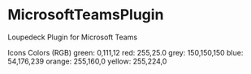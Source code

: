 # MicrosoftTeamsPlugin
Loupedeck Plugin for Microsoft Teams

Icons
Colors (RGB)
green: 0,111,12
red: 255,25.0
grey: 150,150,150
blue: 54,176,239
orange: 255,160,0
yellow: 255,224,0
